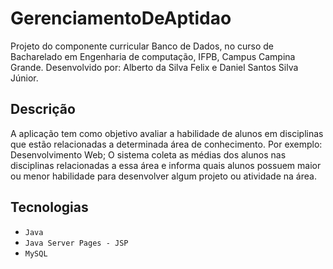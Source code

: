 
# GerenciamentoDeAptidao

Projeto do componente curricular Banco de Dados,
no curso de Bacharelado em Engenharia de computação, IFPB, Campus Campina Grande. 
Desenvolvido por: Alberto da Silva Felix e Daniel Santos Silva Júnior.

## Descrição

A aplicação tem como objetivo avaliar a habilidade de alunos em disciplinas que estão relacionadas a determinada área de conhecimento. 
Por exemplo: Desenvolvimento Web; O sistema coleta as médias dos alunos nas disciplinas relacionadas a essa área e informa quais alunos possuem maior ou menor habilidade para desenvolver algum projeto ou atividade na área.

## Tecnologias 
- `Java`
- `Java Server Pages - JSP`
- `MySQL`